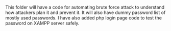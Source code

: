 This folder will have a code for automating brute force attack to understand how attackers plan it and prevent it. It will also have dummy password list of mostly used passwords.
I have also added php login page code to test the password on XAMPP server safely.
